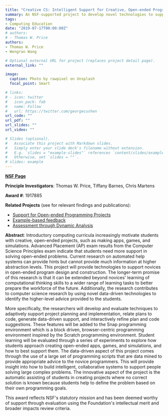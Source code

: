 ```yaml
---
title: "Creative CS: Intelligent Support for Creative, Open-ended Programming Projects"
summary: An NSF-supported project to develop novel technologies to support creative, open-ended programming.
tags:
- Computing Education
date: "2019-07-17T00:00:00Z"
# authors:
# - Thomas W. Price
authors:
- Thomas W. Price
- Wengran Wang

# Optional external URL for project (replaces project detail page).
external_link: ""

image:
  caption: Photo by rawpixel on Unsplash
  focal_point: Smart

# links:
# - icon: twitter
#   icon_pack: fab
#   name: Follow
#   url: https://twitter.com/georgecushen
url_code: ""
url_pdf: ""
url_slides: ""
url_video: ""

# Slides (optional).
#   Associate this project with Markdown slides.
#   Simply enter your slide deck's filename without extension.
#   E.g. `slides = "example-slides"` references `content/slides/example-slides.md`.
#   Otherwise, set `slides = ""`.
# slides: example
---
```


[**NSF Page**](https://www.nsf.gov/awardsearch/showAward?AWD_ID=1917885&HistoricalAwards=false)

**Principle Investigators**: Thomas W. Price, Tiffany Barnes, Chris Martens

**Award #**: 1917885

**Related Projects** (see for relevant findings and publications):
* [Support for Open-ended Programming Projects](../../project/open-ended)
* [Example-based feedback](../../project/examples)
* [Assessment through Dynamic Analysis](../../project/dynamic)

**Abstract**: Introductory computing curricula increasingly motivate students with creative, open-ended projects, such as making apps, games, and simulations. Advanced Placement (AP) exam results from the Computer Science Principles exam indicate that students need more support in solving open-ended problems. Current research on automated help systems can provide hints but cannot provide much information at higher abstraction levels. This project will provide technologies to support novices in open-ended program design and construction. The longer-term promise of this research is that it can be extended beyond novices' learning of computational thinking skills to a wider range of learning tasks to better prepare the workforce of the future. Additionally, the research contributes to computer science research by using novel data-driven technologies to identify the higher-level advice provided to the students.

More specifically, the researchers will develop and evaluate techniques to adaptively support project planning and implementation, relate plans to code, generate data-driven support, and interactively refine plan and code suggestions. These features will be added to the Snap programming environment which is a block driven, browser-centric programming environment inspired by the Scratch programming environment. Student learning will be evaluated through a series of experiments to explore how students approach creating open-ended apps, games, and simulations, and how to best support them. The data-driven aspect of this project comes through the use of a large set of programming scripts that are data mined to provide appropriate advice to the novice programmers. This will provide insight into how to build intelligent, collaborative systems to support people solving large complex problems. The innovative aspect of the project is the automatic assisting of students in creating projects where no correct solution is known because students help to define the problem based on their own programming goals.

This award reflects NSF's statutory mission and has been deemed worthy of support through evaluation using the Foundation's intellectual merit and broader impacts review criteria.